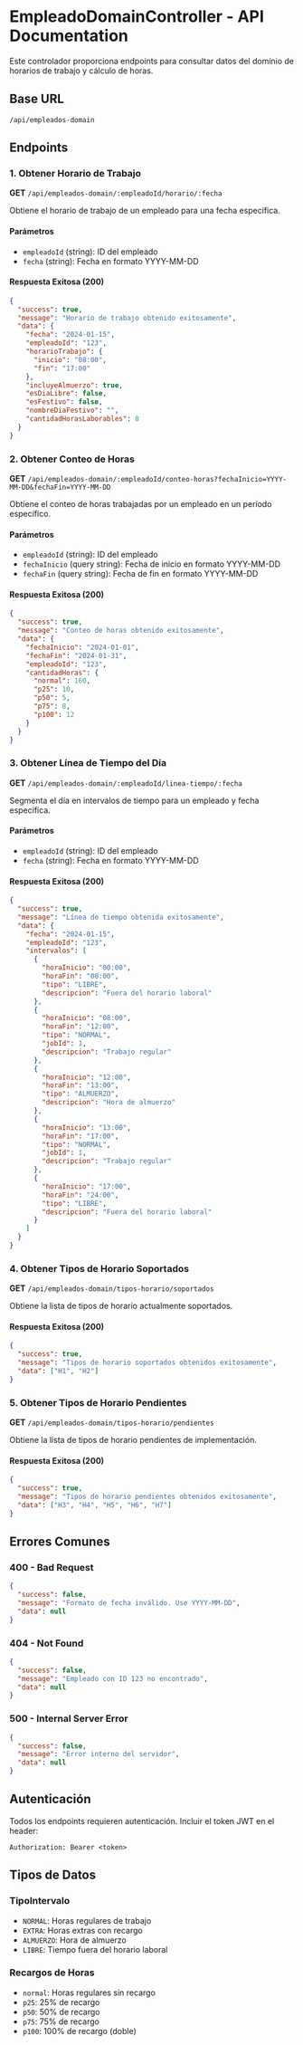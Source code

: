 # EmpleadoDomainController - API Documentation

Este controlador proporciona endpoints para consultar datos del dominio de horarios de trabajo y cálculo de horas.

## Base URL

```
/api/empleados-domain
```

## Endpoints

### 1. Obtener Horario de Trabajo

**GET** `/api/empleados-domain/:empleadoId/horario/:fecha`

Obtiene el horario de trabajo de un empleado para una fecha específica.

#### Parámetros

- `empleadoId` (string): ID del empleado
- `fecha` (string): Fecha en formato YYYY-MM-DD

#### Respuesta Exitosa (200)

```json
{
  "success": true,
  "message": "Horario de trabajo obtenido exitosamente",
  "data": {
    "fecha": "2024-01-15",
    "empleadoId": "123",
    "horarioTrabajo": {
      "inicio": "08:00",
      "fin": "17:00"
    },
    "incluyeAlmuerzo": true,
    "esDiaLibre": false,
    "esFestivo": false,
    "nombreDiaFestivo": "",
    "cantidadHorasLaborables": 8
  }
}
```

### 2. Obtener Conteo de Horas

**GET** `/api/empleados-domain/:empleadoId/conteo-horas?fechaInicio=YYYY-MM-DD&fechaFin=YYYY-MM-DD`

Obtiene el conteo de horas trabajadas por un empleado en un período específico.

#### Parámetros

- `empleadoId` (string): ID del empleado
- `fechaInicio` (query string): Fecha de inicio en formato YYYY-MM-DD
- `fechaFin` (query string): Fecha de fin en formato YYYY-MM-DD

#### Respuesta Exitosa (200)

```json
{
  "success": true,
  "message": "Conteo de horas obtenido exitosamente",
  "data": {
    "fechaInicio": "2024-01-01",
    "fechaFin": "2024-01-31",
    "empleadoId": "123",
    "cantidadHoras": {
      "normal": 160,
      "p25": 10,
      "p50": 5,
      "p75": 8,
      "p100": 12
    }
  }
}
```

### 3. Obtener Línea de Tiempo del Día

**GET** `/api/empleados-domain/:empleadoId/linea-tiempo/:fecha`

Segmenta el día en intervalos de tiempo para un empleado y fecha específica.

#### Parámetros

- `empleadoId` (string): ID del empleado
- `fecha` (string): Fecha en formato YYYY-MM-DD

#### Respuesta Exitosa (200)

```json
{
  "success": true,
  "message": "Línea de tiempo obtenida exitosamente",
  "data": {
    "fecha": "2024-01-15",
    "empleadoId": "123",
    "intervalos": [
      {
        "horaInicio": "00:00",
        "horaFin": "08:00",
        "tipo": "LIBRE",
        "descripcion": "Fuera del horario laboral"
      },
      {
        "horaInicio": "08:00",
        "horaFin": "12:00",
        "tipo": "NORMAL",
        "jobId": 1,
        "descripcion": "Trabajo regular"
      },
      {
        "horaInicio": "12:00",
        "horaFin": "13:00",
        "tipo": "ALMUERZO",
        "descripcion": "Hora de almuerzo"
      },
      {
        "horaInicio": "13:00",
        "horaFin": "17:00",
        "tipo": "NORMAL",
        "jobId": 1,
        "descripcion": "Trabajo regular"
      },
      {
        "horaInicio": "17:00",
        "horaFin": "24:00",
        "tipo": "LIBRE",
        "descripcion": "Fuera del horario laboral"
      }
    ]
  }
}
```

### 4. Obtener Tipos de Horario Soportados

**GET** `/api/empleados-domain/tipos-horario/soportados`

Obtiene la lista de tipos de horario actualmente soportados.

#### Respuesta Exitosa (200)

```json
{
  "success": true,
  "message": "Tipos de horario soportados obtenidos exitosamente",
  "data": ["H1", "H2"]
}
```

### 5. Obtener Tipos de Horario Pendientes

**GET** `/api/empleados-domain/tipos-horario/pendientes`

Obtiene la lista de tipos de horario pendientes de implementación.

#### Respuesta Exitosa (200)

```json
{
  "success": true,
  "message": "Tipos de horario pendientes obtenidos exitosamente",
  "data": ["H3", "H4", "H5", "H6", "H7"]
}
```

## Errores Comunes

### 400 - Bad Request

```json
{
  "success": false,
  "message": "Formato de fecha inválido. Use YYYY-MM-DD",
  "data": null
}
```

### 404 - Not Found

```json
{
  "success": false,
  "message": "Empleado con ID 123 no encontrado",
  "data": null
}
```

### 500 - Internal Server Error

```json
{
  "success": false,
  "message": "Error interno del servidor",
  "data": null
}
```

## Autenticación

Todos los endpoints requieren autenticación. Incluir el token JWT en el header:

```
Authorization: Bearer <token>
```

## Tipos de Datos

### TipoIntervalo

- `NORMAL`: Horas regulares de trabajo
- `EXTRA`: Horas extras con recargo
- `ALMUERZO`: Hora de almuerzo
- `LIBRE`: Tiempo fuera del horario laboral

### Recargos de Horas

- `normal`: Horas regulares sin recargo
- `p25`: 25% de recargo
- `p50`: 50% de recargo
- `p75`: 75% de recargo
- `p100`: 100% de recargo (doble)
